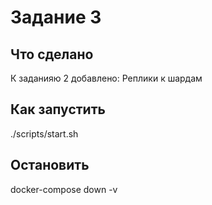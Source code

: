 # Задание 3
##  Что сделано
К заданияю 2 добавлено: 
Реплики к шардам 

## Как запустить

./scripts/start.sh

## Остановить

docker-compose down -v